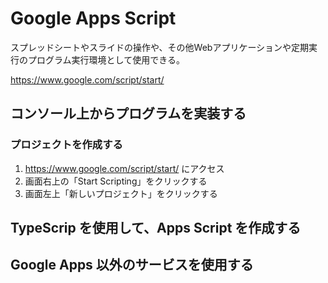 # Google Apps Script

スプレッドシートやスライドの操作や、その他Webアプリケーションや定期実行のプログラム実行環境として使用できる。

https://www.google.com/script/start/

## コンソール上からプログラムを実装する

### プロジェクトを作成する
1. https://www.google.com/script/start/ にアクセス
2. 画面右上の「Start Scripting」をクリックする
3. 画面左上「新しいプロジェクト」をクリックする


## TypeScrip を使用して、Apps Script を作成する

## Google Apps 以外のサービスを使用する
